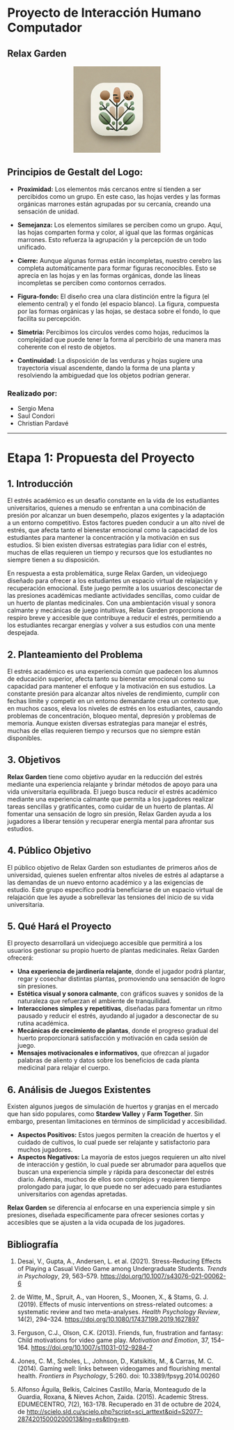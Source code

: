 # Proyecto de Interacción Humano Computador
## Relax Garden

<p align="center">
  <img src="img/new_logo.png" alt="Logo del Proyecto" width="200">
</p>

## Principios de Gestalt del Logo:

- **Proximidad:** Los elementos más cercanos entre sí tienden a ser percibidos como un grupo. En este caso, las hojas verdes y las formas orgánicas marrones están agrupadas por su cercanía, creando una sensación de unidad.

- **Semejanza:** Los elementos similares se perciben como un grupo. Aquí, las hojas comparten forma y color, al igual que las formas orgánicas marrones. Esto refuerza la agrupación y la percepción de un todo unificado.

- **Cierre:** Aunque algunas formas están incompletas, nuestro cerebro las completa automáticamente para formar figuras reconocibles. Esto se aprecia en las hojas y en las formas orgánicas, donde las líneas incompletas se perciben como contornos cerrados.

- **Figura-fondo:** El diseño crea una clara distinción entre la figura (el elemento central) y el fondo (el espacio blanco). La figura, compuesta por las formas orgánicas y las hojas, se destaca sobre el fondo, lo que facilita su percepción.

- **Simetria:** Percibimos los circulos verdes como hojas, reducimos la complejidad que puede tener la forma al percibirlo de una manera mas coherente con el resto de objetos.

-  **Continuidad:** La disposición de las verduras y hojas sugiere una trayectoria visual ascendente, dando la forma de una planta y resolviendo la ambiguedad que los objetos podrian generar.

### Realizado por:
- Sergio Mena
- Saul Condori
- Christian Pardavé

---

# Etapa 1: Propuesta del Proyecto

## 1. Introducción
El estrés académico es un desafío constante en la vida de los estudiantes universitarios, quienes a menudo se enfrentan a una combinación de presión por alcanzar un buen desempeño, plazos exigentes y la adaptación a un entorno competitivo. Estos factores pueden conducir a un alto nivel de estrés, que afecta tanto el bienestar emocional como la capacidad de los estudiantes para mantener la concentración y la motivación en sus estudios. Si bien existen diversas estrategias para lidiar con el estrés, muchas de ellas requieren un tiempo y recursos que los estudiantes no siempre tienen a su disposición.

En respuesta a esta problemática, surge Relax Garden, un videojuego diseñado para ofrecer a los estudiantes un espacio virtual de relajación y recuperación emocional. Este juego permite a los usuarios desconectar de las presiones académicas mediante actividades sencillas, como cuidar de un huerto de plantas medicinales. Con una ambientación visual y sonora calmante y mecánicas de juego intuitivas, Relax Garden proporciona un respiro breve y accesible que contribuye a reducir el estrés, permitiendo a los estudiantes recargar energías y volver a sus estudios con una mente despejada.

## 2. Planteamiento del Problema
El estrés académico es una experiencia común que padecen los alumnos de educación superior, afecta tanto su bienestar emocional como su capacidad para mantener el enfoque y la motivación en sus estudios. La constante presión para alcanzar altos niveles de rendimiento, cumplir con fechas límite y competir en un entorno demandante crea un contexto que, en muchos casos, eleva los niveles de estrés en los estudiantes, causando problemas de concentración, bloqueo mental, depresión y problemas de memoria. Aunque existen diversas estrategias para manejar el estrés, muchas de ellas requieren tiempo y recursos que no siempre están disponibles.

## 3. Objetivos
**Relax Garden** tiene como objetivo ayudar en la reducción del estrés mediante una experiencia relajante y brindar métodos de apoyo para una vida universitaria equilibrada. El juego busca reducir el estrés académico mediante una experiencia calmante que permita a los jugadores realizar tareas sencillas y gratificantes, como cuidar de un huerto de plantas. Al fomentar una sensación de logro sin presión, Relax Garden ayuda a los jugadores a liberar tensión y recuperar energía mental para afrontar sus estudios.

## 4. Público Objetivo
El público objetivo de Relax Garden son estudiantes de primeros años de universidad, quienes suelen enfrentar altos niveles de estrés al adaptarse a las demandas de un nuevo entorno académico y a las exigencias de estudio. Este grupo específico podría beneficiarse de un espacio virtual de relajación que les ayude a sobrellevar las tensiones del inicio de su vida universitaria.

## 5. Qué Hará el Proyecto
El proyecto desarrollará un videojuego accesible que permitirá a los usuarios gestionar su propio huerto de plantas medicinales. Relax Garden ofrecerá:

- **Una experiencia de jardinería relajante**, donde el jugador podrá plantar, regar y cosechar distintas plantas, promoviendo una sensación de logro sin presiones.
- **Estética visual y sonora calmante**, con gráficos suaves y sonidos de la naturaleza que refuerzan el ambiente de tranquilidad.
- **Interacciones simples y repetitivas**, diseñadas para fomentar un ritmo pausado y reducir el estrés, ayudando al jugador a desconectar de su rutina académica.
- **Mecánicas de crecimiento de plantas**, donde el progreso gradual del huerto proporcionará satisfacción y motivación en cada sesión de juego.
- **Mensajes motivacionales e informativos**, que ofrezcan al jugador palabras de aliento y datos sobre los beneficios de cada planta medicinal para relajar el cuerpo.

## 6. Análisis de Juegos Existentes
Existen algunos juegos de simulación de huertos y granjas en el mercado que han sido populares, como **Stardew Valley** y **Farm Together**. Sin embargo, presentan limitaciones en términos de simplicidad y accesibilidad.
- **Aspectos Positivos:** Estos juegos permiten la creación de huertos y el cuidado de cultivos, lo cual puede ser relajante y satisfactorio para muchos jugadores.
- **Aspectos Negativos:** La mayoría de estos juegos requieren un alto nivel de interacción y gestión, lo cual puede ser abrumador para aquellos que buscan una experiencia simple y rápida para desconectar del estrés diario. Además, muchos de ellos son complejos y requieren tiempo prolongado para jugar, lo que puede no ser adecuado para estudiantes universitarios con agendas apretadas.

**Relax Garden** se diferencia al enfocarse en una experiencia simple y sin presiones, diseñada específicamente para ofrecer sesiones cortas y accesibles que se ajusten a la vida ocupada de los jugadores.


## Bibliografía

1. Desai, V., Gupta, A., Andersen, L. et al. (2021). Stress-Reducing Effects of Playing a Casual Video Game among Undergraduate Students. *Trends in Psychology*, 29, 563–579. https://doi.org/10.1007/s43076-021-00062-6

2. de Witte, M., Spruit, A., van Hooren, S., Moonen, X., & Stams, G. J. (2019). Effects of music interventions on stress-related outcomes: a systematic review and two meta-analyses. *Health Psychology Review*, 14(2), 294–324. https://doi.org/10.1080/17437199.2019.1627897

3. Ferguson, C.J., Olson, C.K. (2013). Friends, fun, frustration and fantasy: Child motivations for video game play. *Motivation and Emotion*, 37, 154–164. https://doi.org/10.1007/s11031-012-9284-7

4. Jones, C. M., Scholes, L., Johnson, D., Katsikitis, M., & Carras, M. C. (2014). Gaming well: links between videogames and flourishing mental health. *Frontiers in Psychology*, 5:260. doi: 10.3389/fpsyg.2014.00260

5. Alfonso Águila, Belkis, Calcines Castillo, María, Monteagudo de la Guardia, Roxana, & Nieves Achon, Zaida. (2015). Academic Stress. EDUMECENTRO, 7(2), 163-178. Recuperado en 31 de octubre de 2024, de http://scielo.sld.cu/scielo.php?script=sci_arttext&pid=S2077-28742015000200013&lng=es&tlng=en.

